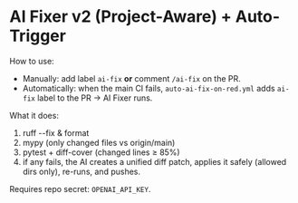 # AI Fixer v2 (Project-Aware) + Auto-Trigger

How to use:
- Manually: add label `ai-fix` **or** comment `/ai-fix` on the PR.
- Automatically: when the main CI fails, `auto-ai-fix-on-red.yml` adds `ai-fix` label to the PR → AI Fixer runs.

What it does:
1) ruff --fix & format
2) mypy (only changed files vs origin/main)
3) pytest + diff-cover (changed lines ≥ 85%)
4) if any fails, the AI creates a unified diff patch, applies it safely (allowed dirs only), re-runs, and pushes.

Requires repo secret: `OPENAI_API_KEY`.
